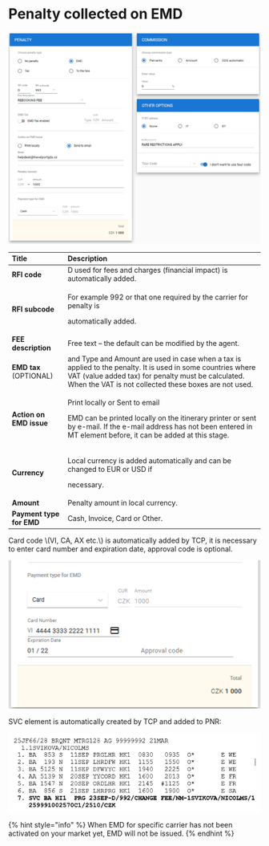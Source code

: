 # Penalty collected on EMD

![](../../../.gitbook/assets/image%20%2888%29.png)

<table>
  <thead>
    <tr>
      <th style="text-align:left">Title</th>
      <th style="text-align:left">Description</th>
    </tr>
  </thead>
  <tbody>
    <tr>
      <td style="text-align:left"><b>RFI code</b>
      </td>
      <td style="text-align:left">D used for fees and charges (financial impact) is automatically added.</td>
    </tr>
    <tr>
      <td style="text-align:left"><b>RFI subcode</b>
      </td>
      <td style="text-align:left">
        <p>For example 992 or that one required by the carrier for penalty is</p>
        <p>automatically added.</p>
      </td>
    </tr>
    <tr>
      <td style="text-align:left"><b>FEE description</b>
      </td>
      <td style="text-align:left">Free text &#x2013; the default can be modified by the agent.</td>
    </tr>
    <tr>
      <td style="text-align:left"><b>EMD tax</b> (OPTIONAL)</td>
      <td style="text-align:left">and Type and Amount are used in case when a tax is applied to the penalty.
        It is used in some countries where VAT (value added tax) for penalty must
        be calculated. When the VAT is not collected these boxes are not used.</td>
    </tr>
    <tr>
      <td style="text-align:left"><b>Action on EMD issue</b> 
      </td>
      <td style="text-align:left">
        <p>Print locally or Sent to email</p>
        <p>EMD can be printed locally on the itinerary printer or sent by e-mail.
          If the e-mail address has not been entered in MT element before, it can
          be added at this stage.</p>
      </td>
    </tr>
    <tr>
      <td style="text-align:left"><b>Currency</b>
      </td>
      <td style="text-align:left">
        <p>Local currency is added automatically and can be changed to EUR or USD
          if</p>
        <p>necessary.</p>
      </td>
    </tr>
    <tr>
      <td style="text-align:left"><b>Amount</b>
      </td>
      <td style="text-align:left">Penalty amount in local currency.</td>
    </tr>
    <tr>
      <td style="text-align:left"><b>Payment type for EMD</b>
      </td>
      <td style="text-align:left">Cash, Invoice, Card or Other.</td>
    </tr>
  </tbody>
</table>Card code \(VI, CA, AX etc.\) is automatically added by TCP, it is necessary to enter card number and expiration date, approval code is optional.

![](../../../.gitbook/assets/image%20%2848%29.png)

SVC element is automatically created by TCP and added to PNR: 

![](../../../.gitbook/assets/image%20%2855%29.png)

{% hint style="info" %}
When EMD for specific carrier has not been activated on your market yet, EMD will not be issued.
{% endhint %}

